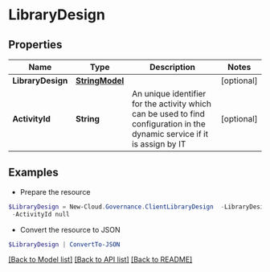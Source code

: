# LibraryDesign
## Properties

Name | Type | Description | Notes
------------ | ------------- | ------------- | -------------
**LibraryDesign** | [**StringModel**](StringModel.md) |  | [optional] 
**ActivityId** | **String** | An unique identifier for the activity which can be used to find configuration in the dynamic service if it is assign by IT | [optional] 

## Examples

- Prepare the resource
```powershell
$LibraryDesign = New-Cloud.Governance.ClientLibraryDesign  -LibraryDesign null `
 -ActivityId null
```

- Convert the resource to JSON
```powershell
$LibraryDesign | ConvertTo-JSON
```

[[Back to Model list]](../README.md#documentation-for-models) [[Back to API list]](../README.md#documentation-for-api-endpoints) [[Back to README]](../README.md)

